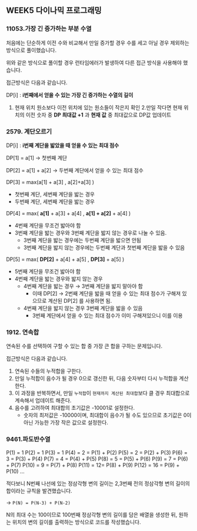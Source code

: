 ## WEEK5 다이나믹 프로그래밍 

### 11053.가장 긴 증가하는 부분 수열 

처음에는 단순하게 이전 수와 비교해서 만일 증가할 경우 수를 세고 아닐 경우 제외하는 방식으로 풀이했습니다. 

위와 같은 방식으로 풀이할 경우 런타임에러가 발생하여 다른 접근 방식을 사용해야 했습니다. 

접근방식은 다음과 같습니다. 

DP[i] :  **i번째에서 얻을 수 있는 가장 긴 증가하는 수열의 길이** 

1. 현재 위치 원소보다 이전 위치에 있는 원소들이 작은지 확인 
2.만일 작다면 현재 위치의 이전 숫자 중 **DP 최대값 +1** 과 **현재 값** 중 최대값으로 DP값 업데이트 

### 2579. 계단오르기 
DP[i] :  **i번째 계단을 밟았을 때 얻을 수 있는 최대 점수** 

DP[1] = a[1] → 첫번째 계단 

DP[2] = a[1] + a[2] → 두번째 계단에서 얻을 수 있는 최대 점수 

DP[3] = max(a[1] + a[3] , a[2]+a[3] ) 

- 첫번째 계단, 세번째 계단을 밟는 경우
- 두번째 계단, 세번째 계단을 밟는 경우

DP[4] =  max( **a[1]** + a[3] + a[4] , **a[1] + a[2]** + a[4] )

- 4번째 계단을 무조건 밟아야 함
- 3번째 계단을 밟는 경우와 3번째 계단을 밟지 않는 경우로 나눌 수 있음. 
    - 3번째 계단을 밟는 경우에는 두번째 계단을 밟으면 안됨
    - 3번째 계단을 밟지 않는 경우에는 두번째 계단과 첫번째 계단을 밟을 수 있음

DP[5] = max(  **DP[2]** + a[4] + a[5] ,  **DP[3]** + a[5] )

- 5번째 계단을 무조건 밟아야 함
- 4번째 계단을 밟는 경우와 밟지 않는 경우
    - 4번째 계단을 밟는 경우 → 3번째 계단을 밟지 말아야 함
        - 이때 DP[2] → 2번째 계단을 밟을 때 얻을 수 있는 최대 점수가 구해져 있으므로 계산된 DP[2] 를 사용하면 됨.
    - 4번째 계단을 밟지 않는 경우 3번째 계단을 밟을 수 있음
        - 3번째 계단에서 얻을 수 있는 최대 점수가 이미 구해져있으니 이를 이용 


### 1912. 연속합 

연속된 수를 선택하여 구할 수 있는 합 중 가장 큰 합을 구하는 문제입니다. 

접근방식은 다음과 같습니다. 

1. 연속된 수들의 누적합을 구한다. 
2. 만일 누적합이 음수가 될 경우 0으로 갱신한 뒤, 다음 숫자부터 다시 누적합을 계산한다. 
3. 이 과정을 반복하면서, 만일 `누적합`이 `현재까지 계산된 최대합`보다 클 경우 최대합으로 계속해서 업데이트 해준다. 
4. 음수를 고려하여 최대합의 초기값은 -10001로 설정한다. 
    - 숫자의 최저값은 -10000이며, 최대합이 음수가 될 수도 있으므로 초기값은 0이 아닌 가능한 가장 작은 값으로 설정한다.  



### 9461.파도반수열 

P(1) = 1 
P(2) = 1 
P(3) = 1 
P(4) = 2  = P(1) + P(2) 
P(5) = 2  = P(2) + P(3) 
P(6) = 3 = P(3) + P(4) 
P(7) = 4 = P(4) + P(5) 
P(8) = 5 = P(5) + P(6) 
P(9) = 7 = P(6) + P(7) 
P(10) = 9 = P(7) + P(8) 
P(11) = 12= P(8) + P(9) 
P(12) = 16 = P(9) + P(10)
... 

적다보니 N번째 나선에 있는 정삼각형 변의 길이는 2,3번째 전의 정삼각형 변의 길이의 합이라는 규칙을 발견했습니다. 

→ `P(N) = P(N-3) + P(N-2)`  


N의 최대 수는 100이므로 100번째 정삼각형 변의 길이를 담은 배열을 생성한 뒤, 
원하는 위치의 변의 길이를 출력하는 방식으로 코드를 작성했습니다. 
